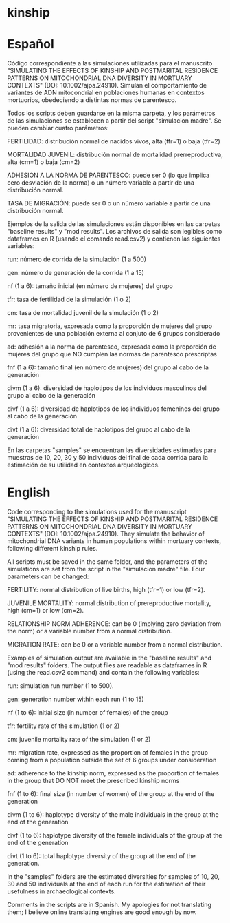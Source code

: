 # kinship
# Español

Código correspondiente a las simulaciones utilizadas para el manuscrito "SIMULATING THE EFFECTS OF KINSHIP AND POSTMARITAL RESIDENCE PATTERNS ON MITOCHONDRIAL DNA DIVERSITY IN MORTUARY CONTEXTS" (DOI: 10.1002/ajpa.24910). Simulan el comportamiento de variantes de ADN mitocondrial en poblaciones humanas en contextos mortuorios, obedeciendo a distintas normas de parentesco.

Todos los scripts deben guardarse en la misma carpeta, y los parámetros de las simulaciones se establecen a partir del script "simulacion madre". Se pueden cambiar cuatro parámetros:

FERTILIDAD: distribución normal de nacidos vivos, alta (tfr=1) o baja (tfr=2)

MORTALIDAD JUVENIL: distribución normal de mortalidad prerreproductiva, alta (cm=1) o baja (cm=2)

ADHESION A LA NORMA DE PARENTESCO: puede ser 0 (lo que implica cero desviación de la norma) o un número variable a partir de una distribución normal.

TASA DE MIGRACIÓN: puede ser 0 o un número variable a partir de una distribución normal.

Ejemplos de la salida de las simulaciones están disponibles en las carpetas "baseline results" y "mod results". Los archivos de salida son legibles como dataframes en R (usando el comando read.csv2) y contienen las siguientes variables:

run: número de corrida de la simulación (1 a 500)

gen: número de generación de la corrida (1 a 15)

nf (1 a 6): tamaño inicial (en número de mujeres) del grupo

tfr: tasa de fertilidad de la simulación (1 o 2)

cm: tasa de mortalidad juvenil de la simulación (1 o 2)

mr: tasa migratoria, expresada como la proporción de mujeres del grupo provenientes de una población externa al conjuto de 6 grupos considerado

ad: adhesión a la norma de parentesco, expresada como la proporción de mujeres del grupo que NO cumplen las normas de parentesco prescriptas 

fnf (1 a 6): tamaño final (en número de mujeres) del grupo al cabo de la generación

divm (1 a 6): diversidad de haplotipos de los individuos masculinos del grupo al cabo de la generación

divf (1 a 6): diversidad de haplotipos de los individuos femeninos del grupo al cabo de la generación

divt (1 a 6): diversidad total de haplotipos del grupo al cabo de la generación

En las carpetas "samples" se encuentran las diversidades estimadas para muestras de 10, 20, 30 y 50 individuos del final de cada corrida para la estimación de su utilidad en contextos arqueológicos.

# English

Code corresponding to the simulations used for the manuscript "SIMULATING THE EFFECTS OF KINSHIP AND POSTMARITAL RESIDENCE PATTERNS ON MITOCHONDRIAL DNA DIVERSITY IN MORTUARY CONTEXTS" (DOI: 10.1002/ajpa.24910). They simulate the behavior of mitochondrial DNA variants in human populations within mortuary contexts, following different kinship rules.

All scripts must be saved in the same folder, and the parameters of the simulations are set from the script in the "simulacion madre" file. Four parameters can be changed:

FERTILITY: normal distribution of live births, high (tfr=1) or low (tfr=2).

JUVENILE MORTALITY: normal distribution of prereproductive mortality, high (cm=1) or low (cm=2).

RELATIONSHIP NORM ADHERENCE: can be 0 (implying zero deviation from the norm) or a variable number from a normal distribution.

MIGRATION RATE: can be 0 or a variable number from a normal distribution.

Examples of simulation output are available in the "baseline results" and "mod results" folders. The output files are readable as dataframes in R (using the read.csv2 command) and contain the following variables:

run: simulation run number (1 to 500).

gen: generation number within each run (1 to 15)

nf (1 to 6): initial size (in number of females) of the group

tfr: fertility rate of the simulation (1 or 2)

cm: juvenile mortality rate of the simulation (1 or 2)

mr: migration rate, expressed as the proportion of females in the group coming from a population outside the set of 6 groups under consideration

ad: adherence to the kinship norm, expressed as the proportion of females in the group that DO NOT meet the prescribed kinship norms 

fnf (1 to 6): final size (in number of women) of the group at the end of the generation

divm (1 to 6): haplotype diversity of the male individuals in the group at the end of the generation

divf (1 to 6): haplotype diversity of the female individuals of the group at the end of the generation

divt (1 to 6): total haplotype diversity of the group at the end of the generation.

In the "samples" folders are the estimated diversities for samples of 10, 20, 30 and 50 individuals at the end of each run for the estimation of their usefulness in archaeological contexts.

Comments in the scripts are in Spanish. My apologies for not translating them; I believe online translating engines are good enough by now.
